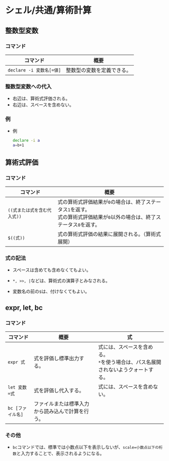 # シェル/共通/算術計算

## 整数型変数

### コマンド

|コマンド|概要|
|---|---|
|`declare -i 変数名[=値]`|整数型の変数を定義できる。|

### 整数型変数への代入

- 右辺は、算術式評価される。
- 右辺は、スペースを含めない。

### 例

- 例

  ```bash
  declare -i a
  a=b+1
  ```

## 算術式評価

### コマンド

| コマンド                     | 概要                                                         |
| ---------------------------- | ------------------------------------------------------------ |
| `((式または式を含む代入式))` | 式の算術式評価結果が`0`の場合は、終了ステータス`1`を返す。<br />式の算術式評価結果が`0`以外の場合は、終了ステータス`0`を返す。 |
| `$((式))`                    | 式の算術式評価の結果に展開される。（算術式展開）             |

### 式の記法

- スペースは含めても含めなくてもよい。

- `*, >>, |`などは、算術式の演算子とみなされる。

- 変数名の前の`$`は、付けなくてもよい。

## expr, let, bc

### コマンド

|コマンド|概要|式|
|---|---|---|
|`expr 式`|式を評価し標準出力する。|式には、スペースを含める。 <br />`*`を使う場合は、パス名展開されないようクォートする。|
|`let 変数=式`|式を評価し代入する。|式には、スペースを含めない。|
|`bc [ファイル名]`|ファイルまたは標準入力から読み込んで計算を行う。||

### その他

- `bc`コマンドでは、標準では小数点以下を表示しないが、`scale=小数点以下の桁数`と入力することで、表示されるようになる。

